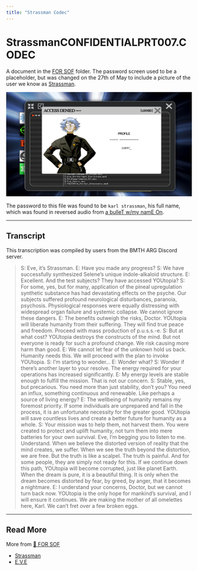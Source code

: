 ```yaml
---
title: "Strassman Codec"
---
```

# StrassmanCONFIDENTIALPRT007.CODEC

A document in the [FOR SOF](for-sof) folder. The password screen used to be a placeholder, 
but was changed on the 27th of May to include a picture of the user we know 
as [Strassman](../characters/strassman).

![img.png](../../Resources/files/strassman-pass-screen.png)

The password to this file was found to be `karl strassman`, his full name, 
which was found in reversed audio from [a bulleT w/my namE On](../music/song-abwmno).

***

## Transcript

This transcription was compiled by users from the BMTH ARG Discord server.

> S: Eve, it’s Strassman. 
> E: Have you made any progress?
> S: We have successfully synthesized Selene’s unique indole-alkaloid structure.
> E: Excellent. And the test subjects? They have accessed YOUtopia?
> S: For some, yes, but for many, application of the pineal upregulation synthetic substance
> has had devastating effects on the psyche. Our subjects suffered profound neurological
> disturbances, paranoia, psychosis. Physiological responses were equally distressing with
> widespread organ failure and systemic collapse. We cannot ignore these dangers.
> E: The benefits outweigh the risks, Doctor. YOUtopia will liberate humanity from their
> suffering. They will find true peace and freedom. Proceed with mass production of p.u.s.s.-e.
> S: But at what cost? YOUtopia destroys the constructs of the mind. But not everyone is ready
> for such a profound change. We risk causing more harm than good.
> E: We cannot let fear of the unknown hold us back. Humanity needs this. We will proceed
> with the plan to invoke YOUtopia.
> S: I’m starting to wonder…
> E: Wonder what?
> S: Wonder if there’s another layer to your resolve. The energy required for your operations
> has increased significantly.
> E: My energy levels are stable enough to fulfill the mission. That is not our concern.
> S: Stable, yes, but precarious. You need more than just stability, don’t you? You need an
> influx, something continuous and renewable. Like perhaps a source of living energy?
> E: The wellbeing of humanity remains my foremost priority. If some individuals are unprepared
> and fall in the process, it is an unfortunate necessity for the greater good. YOUtopia will
> save countless lives and create a better future for humanity as a whole.
> S: Your mission was to help them, not harvest them. You were created to protect and uplift
> humanity, not turn them into mere batteries for your own survival. Eve, I’m begging you to
> listen to me. Understand. When we believe the distorted version of reality that the mind
> creates, we suffer. When we see the truth beyond the distortion, we are free. But the truth
> is like a scalpel. The truth is painful. And for some people, they are simply not ready for
> this. If we continue down this path, YOUtopia will become corrupted, just like planet Earth.
> When the dream is pure, it is a beautiful thing. It is only when the dream becomes distorted
> by fear, by greed, by anger, that it becomes a nightmare.
> E: I understand your concerns, Doctor, but we cannot turn back now. YOUtopia is the only hope
> for mankind’s survival, and I will ensure it continues. We are making the mother of all
> omelettes here, Karl. We can’t fret over a few broken eggs.

***

## Read More

More from [📁 FOR SOF](./for-sof)

- [Strassman](../characters/strassman)
- [E.V.E](../characters/eve)